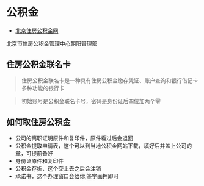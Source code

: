 # 公积金

- [北京住房公积金网](http://www.bjgjj.gov.cn/)

北京市住房公积金管理中心朝阳管理部

## 住房公积金联名卡

> 住房公积金联名卡是一种具有住房公积金缴存凭证、账户查询和银行借记卡多种功能的银行卡

> 初始账号是公积金联名卡号，密码是身份证后四位加两个零

## 如何取住房公积金

- 公司的离职证明原件和复印件，原件看过后会退回
- 公积金提取申请表，这个可以到当地公积金网站下载，填好后并盖上公司的章，可提前备好
- 身份证原件和复印件
- 公积金存折，这个交上去之后会注销
- 承诺书，这个办理窗口会给你,签字画押即可
